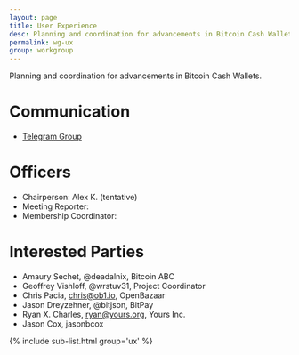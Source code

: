 ```yaml
---
layout: page
title: User Experience
desc: Planning and coordination for advancements in Bitcoin Cash Wallets.
permalink: wg-ux
group: workgroup
---
```


Planning and coordination for advancements in Bitcoin Cash Wallets.

# Communication

* [Telegram Group](https://t.me/joinchat/HCYr51JoLxqWxEgKLR5d5w)

# Officers

 * Chairperson: Alex K. (tentative)
 * Meeting Reporter:
 * Membership Coordinator:

# Interested Parties

- Amaury Sechet, @deadalnix, Bitcoin ABC
- Geoffrey Vishloff, @wrstuv31, Project Coordinator
- Chris Pacia, chris@ob1.io, OpenBazaar
- Jason Dreyzehner, @bitjson, BitPay
- Ryan X. Charles, ryan@yours.org, Yours Inc.
- Jason Cox, jasonbcox

{% include sub-list.html group='ux' %}
